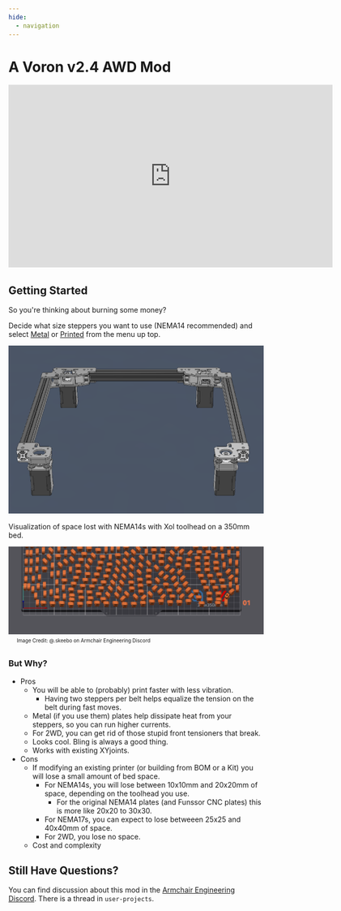```yaml
---
hide:
  - navigation
---
```

# A Voron v2.4 AWD Mod

<div class="video-wrapper">
  <iframe width="640" height="360" src="https://www.youtube-nocookie.com/embed/Lp676hJnY2M?start=8" frameborder="0" allow="accelerometer; autoplay; clipboard-write; encrypted-media; gyroscope; picture-in-picture; web-share" allowfullscreen></iframe>
</div>

## Getting Started

So you're thinking about burning some money? 

Decide what size steppers you want to use (NEMA14 recommended) and select [Metal](/metal_parts) or [Printed](/printed_parts) from the menu up top.

![Gantry](images/Gantry.png)

Visualization of space lost with NEMA14s with Xol toolhead on a 350mm bed.

![Bed Space Loss](images/nema14_xol_350bed.png)
<sub><sup>&nbsp;&nbsp;&nbsp;&nbsp;&nbsp;&nbsp;Image Credit: @.skeebo on Armchair Engineering Discord</sub></sup>

### But Why?

* Pros
    * You will be able to (probably) print faster with less vibration.
        * Having two steppers per belt helps equalize the tension on the belt during fast moves.
    * Metal (if you use them) plates help dissipate heat from your steppers, so you can run higher currents.
    * For 2WD, you can get rid of those stupid front tensioners that break.
    * Looks cool. Bling is always a good thing.
    * Works with existing XYjoints.
* Cons
    * If modifying an existing printer (or building from BOM or a Kit) you will lose a small amount of bed space.
        * For NEMA14s, you will lose between 10x10mm and 20x20mm of space, depending on the toolhead you use.
            * For the original NEMA14 plates (and Funssor CNC plates) this is more like 20x20 to 30x30.
        * For NEMA17s, you can expect to lose betweeen 25x25 and 40x40mm of space.
        * For 2WD, you lose no space.
    * Cost and complexity

## Still Have Questions?

You can find discussion about this mod in the [Armchair Engineering Discord](https://discord.gg/armchairengineeringsux). There is a thread in `user-projects`.
